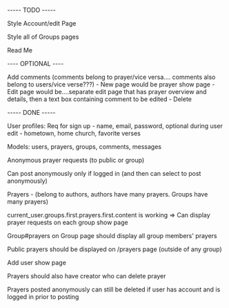 



----- TODO -----

Style Account/edit Page

Style all of Groups pages



Read Me








---- OPTIONAL ----

Add comments (comments belong to prayer/vice versa.... comments also belong to users/vice verse???)
	- New page would be prayer show page
	- Edit page would be....separate edit page that has prayer overview and details, then a text box containing comment to be edited
	- Delete


----- DONE -----

User profiles: 
Req for sign up - name, email, password, optional during user edit - hometown, home church, favorite verses

Models: users, prayers, groups, comments, messages

Anonymous prayer requests (to public or group)

Can post anonymously only if logged in (and then can select to post anonymously)

Prayers - (belong to authors, authors have many prayers. Groups have many prayers)

current_user.groups.first.prayers.first.content is working => Can display prayer requests on each group show page

Group#prayers on Group page should display all group members' prayers

Public prayers should be displayed on /prayers page (outside of any group)

Add user show page

Prayers should also have creator who can delete prayer

Prayers posted anonymously can still be deleted if user has account and is logged in prior to posting

